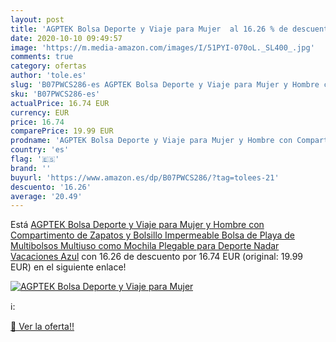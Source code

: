```yaml
---
layout: post
title: 'AGPTEK Bolsa Deporte y Viaje para Mujer  al 16.26 % de descuento'
date: 2020-10-10 09:49:57
image: 'https://m.media-amazon.com/images/I/51PYI-070oL._SL400_.jpg'
comments: true
category: ofertas
author: 'tole.es'
slug: 'B07PWCS286-es AGPTEK Bolsa Deporte y Viaje para Mujer y Hombre con...'
sku: 'B07PWCS286-es'
actualPrice: 16.74 EUR
currency: EUR
price: 16.74
comparePrice: 19.99 EUR
prodname: 'AGPTEK Bolsa Deporte y Viaje para Mujer y Hombre con Compartimento de Zapatos y Bolsillo Impermeable Bolsa de Playa de Multibolsos Multiuso como Mochila Plegable para Deporte Nadar Vacaciones Azul'
country: 'es'
flag: '🇪🇸'
brand: ''
buyurl: 'https://www.amazon.es/dp/B07PWCS286/?tag=tolees-21'
descuento: '16.26'
average: '20.49'
---
```


Está [AGPTEK Bolsa Deporte y Viaje para Mujer y Hombre con Compartimento de Zapatos y Bolsillo Impermeable Bolsa de Playa de Multibolsos Multiuso como Mochila Plegable para Deporte Nadar Vacaciones Azul](https://www.amazon.es/dp/B07PWCS286/?tag=tolees-21) con 16.26 de descuento por 16.74 EUR (original: 19.99 EUR) en el siguiente enlace!

[![AGPTEK Bolsa Deporte y Viaje para Mujer ](https://m.media-amazon.com/images/I/51PYI-070oL._SL400_.jpg)](https://www.amazon.es/dp/B07PWCS286/?tag=tolees-21)

ℹ️:


[🛒 Ver la oferta!!](https://www.amazon.es/dp/B07PWCS286/?tag=tolees-21)
